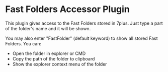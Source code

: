 # Fast Folders Accessor Plugin #

This plugin gives access to the Fast Folders stored in 7plus. Just type a part of the folder's name and it will be shown.

You may also enter "FastFolder" (default keyword) to show all stored Fast Folders.
You can:

  * Open the folder in explorer or CMD
  * Copy the path of the folder to clipboard
  * Show the explorer context menu of the folder